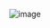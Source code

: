 ![image](https://github.com/AdityaBK1/RestCountriesAPI/assets/131005390/040dbdfb-fb40-49a6-b656-312a1d089e99)
